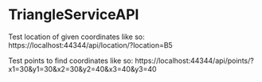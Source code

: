# TriangleServiceAPI

Test location of given coordinates like so:
https://localhost:44344/api/location/?location=B5

Test points to find coordinates like so:
https://localhost:44344/api/points/?x1=30&y1=30&x2=30&y2=40&x3=40&y3=40
